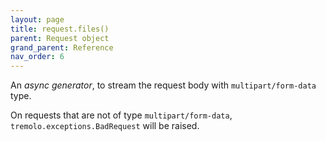 ```yaml
---
layout: page
title: request.files()
parent: Request object
grand_parent: Reference
nav_order: 6
---
```


An *async generator*, to stream the request body with `multipart/form-data` type.

On requests that are not of type `multipart/form-data`, `tremolo.exceptions.BadRequest` will be raised.
